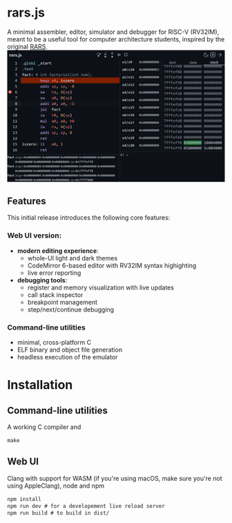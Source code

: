# rars.js
A minimal assembler, editor, simulator and debugger for RISC-V (RV32IM), meant to be a useful tool for computer architecture students, inspired by the original [RARS](https://github.com/TheThirdOne/rars).
![Screenshot of the rars.js Web UI, debugging a recursive factorial program](images/webui.png)
## Features
This initial release introduces the following core features:
### Web UI version:
- **modern editing experience**:
  - whole-UI light and dark themes
  - CodeMirror 6-based editor with RV32IM syntax highighting
  - live error reporting
- **debugging tools**:
  - register and memory visualization with live updates
  - call stack inspector
  - breakpoint management
  - step/next/continue debugging

### Command-line utilities
- minimal, cross-platform C
- ELF binary and object file generation
- headless execution of the emulator

# Installation
## Command-line utilities
A working C compiler and 
```
make
```

## Web UI
Clang with support for WASM (if you're using macOS, make sure you're not using AppleClang), node and npm
```
npm install
npm run dev # for a developement live reload server
npm run build # to build in dist/
```